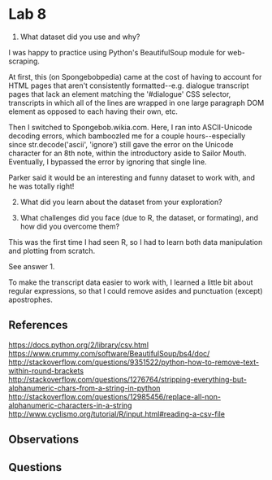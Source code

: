# Lab 8

1. What dataset did you use and why?

  I was happy to practice using Python's BeautifulSoup module for web-scraping.

  At first, this (on Spongebobpedia) came at the cost of having to account for
  HTML pages that aren't consistently formatted--e.g. dialogue transcript pages
  that lack an element matching the '#dialogue' CSS selector, transcripts in
  which all of the lines are wrapped in one large paragraph DOM element as
  opposed to each having their own, etc.

  Then I switched to Spongebob.wikia.com. Here, I ran into ASCII-Unicode
  decoding errors, which bamboozled me for a couple hours--especially since
  str.decode('ascii', 'ignore') still gave the error on the Unicode character
  for an 8th note, within the introductory aside to Sailor Mouth. Eventually,
  I bypassed the error by ignoring that single line.

  Parker said it would be an interesting and funny dataset to work with, and he
  was totally right!

2. What did you learn about the dataset from your exploration?



3. What challenges did you face (due to R, the dataset, or formating), and how did you overcome them?

  This was the first time I had seen R, so I had to learn both data manipulation
  and plotting from scratch.

  See answer 1.

  To make the transcript data easier to work with, I learned a little bit about
  regular expressions, so that I could remove asides and punctuation (except)
  apostrophes.

## References

https://docs.python.org/2/library/csv.html
https://www.crummy.com/software/BeautifulSoup/bs4/doc/
http://stackoverflow.com/questions/9351522/python-how-to-remove-text-within-round-brackets
http://stackoverflow.com/questions/1276764/stripping-everything-but-alphanumeric-chars-from-a-string-in-python
http://stackoverflow.com/questions/12985456/replace-all-non-alphanumeric-characters-in-a-string
http://www.cyclismo.org/tutorial/R/input.html#reading-a-csv-file

## Observations

## Questions
